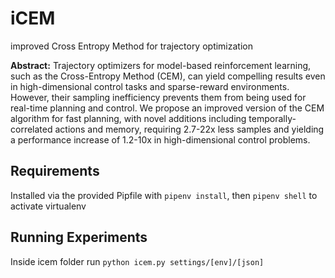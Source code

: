 # iCEM
improved Cross Entropy Method for trajectory optimization

**Abstract:**
Trajectory optimizers for model-based reinforcement learning, such as the Cross-Entropy Method (CEM), can yield compelling results even in high-dimensional control tasks and sparse-reward environments. However, their sampling inefficiency prevents them from being used for real-time planning and control. We propose an improved version of the CEM algorithm for fast planning, with novel additions including temporally-correlated actions and memory, requiring 2.7-22x less samples and yielding a performance increase of 1.2-10x in high-dimensional control problems.
## Requirements
Installed via the provided Pipfile with `pipenv install`, then `pipenv shell` to activate virtualenv
## Running Experiments
Inside icem folder run `python icem.py settings/[env]/[json]`

